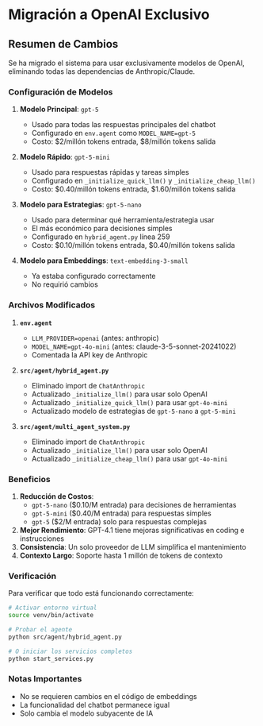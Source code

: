 # Migración a OpenAI Exclusivo

## Resumen de Cambios

Se ha migrado el sistema para usar exclusivamente modelos de OpenAI, eliminando todas las dependencias de Anthropic/Claude.

### Configuración de Modelos

1. **Modelo Principal**: `gpt-5`
   - Usado para todas las respuestas principales del chatbot
   - Configurado en `env.agent` como `MODEL_NAME=gpt-5`
   - Costo: $2/millón tokens entrada, $8/millón tokens salida

2. **Modelo Rápido**: `gpt-5-mini`
   - Usado para respuestas rápidas y tareas simples
   - Configurado en `_initialize_quick_llm()` y `_initialize_cheap_llm()`
   - Costo: $0.40/millón tokens entrada, $1.60/millón tokens salida

3. **Modelo para Estrategias**: `gpt-5-nano` 
   - Usado para determinar qué herramienta/estrategia usar
   - El más económico para decisiones simples
   - Configurado en `hybrid_agent.py` línea 259
   - Costo: $0.10/millón tokens entrada, $0.40/millón tokens salida

4. **Modelo para Embeddings**: `text-embedding-3-small`
   - Ya estaba configurado correctamente
   - No requirió cambios

### Archivos Modificados

1. **`env.agent`**
   - `LLM_PROVIDER=openai` (antes: anthropic)
   - `MODEL_NAME=gpt-4o-mini` (antes: claude-3-5-sonnet-20241022)
   - Comentada la API key de Anthropic

2. **`src/agent/hybrid_agent.py`**
   - Eliminado import de `ChatAnthropic`
   - Actualizado `_initialize_llm()` para usar solo OpenAI
   - Actualizado `_initialize_quick_llm()` para usar `gpt-4o-mini`
   - Actualizado modelo de estrategias de `gpt-5-nano` a `gpt-5-mini`

3. **`src/agent/multi_agent_system.py`**
   - Eliminado import de `ChatAnthropic`
   - Actualizado `_initialize_llm()` para usar solo OpenAI
   - Actualizado `_initialize_cheap_llm()` para usar `gpt-4o-mini`

### Beneficios

1. **Reducción de Costos**: 
   - `gpt-5-nano` ($0.10/M entrada) para decisiones de herramientas
   - `gpt-5-mini` ($0.40/M entrada) para respuestas simples
   - `gpt-5` ($2/M entrada) solo para respuestas complejas
2. **Mejor Rendimiento**: GPT-4.1 tiene mejoras significativas en coding e instrucciones
3. **Consistencia**: Un solo proveedor de LLM simplifica el mantenimiento
4. **Contexto Largo**: Soporte hasta 1 millón de tokens de contexto

### Verificación

Para verificar que todo está funcionando correctamente:

```bash
# Activar entorno virtual
source venv/bin/activate

# Probar el agente
python src/agent/hybrid_agent.py

# O iniciar los servicios completos
python start_services.py
```

### Notas Importantes

- No se requieren cambios en el código de embeddings
- La funcionalidad del chatbot permanece igual
- Solo cambia el modelo subyacente de IA